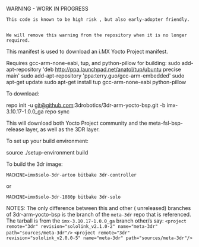 WARNING - WORK IN PROGRESS

```
This code is known to be high risk , but also early-adopter friendly.  


We will remove this warning from the repository when it is no longer required.
```


This manifest is used to download an i.MX Yocto Project manifest.

Requires gcc-arm-none-eabi, tup, and python-pillow for building:
sudo add-apt-repository 'deb http://ppa.launchpad.net/anatol/tup/ubuntu precise main'
sudo add-apt-repository 'ppa:terry.guo/gcc-arm-embedded'
sudo apt-get update
sudo apt-get install tup gcc-arm-none-eabi python-pillow

To download:

repo init -u git@github.com:3drobotics/3dr-arm-yocto-bsp.git -b imx-3.10.17-1.0.0_ga
repo sync

This will download both Yocto Project community and the meta-fsl-bsp-release layer, as well as the 3DR layer.

To set up your build environment:

source ./setup-environment build

To build the 3dr image:

    MACHINE=imx6solo-3dr-artoo bitbake 3dr-controller

or 

    MACHINE=imx6solo-3dr-1080p bitbake 3dr-solo

NOTES: 
The only difference between this and other ( unreleased) branches of 3dr-arm-yocto-bsp is the branch of the `meta-3dr` repo that is referenced.
The tarball is from the `imx-3.10.17-1.0.0_ga` branch other/s say:
`<project remote="3dr" revision="sololink_v2.1.0-2" name="meta-3dr" path="sources/meta-3dr"/>`
`<project remote="3dr" revision="sololink_v2.0.0-5" name="meta-3dr" path="sources/meta-3dr"/>`

